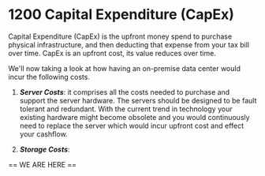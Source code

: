 # 1200 Capital Expenditure (CapEx)

Capital Expenditure (CapEx) is the upfront money spend to purchase physical infrastructure, and then deducting that expense from your tax bill over time. CapEx is an upfront cost, its value reduces over time. 

We'll now taking a look at how having an on-premise data center would incur the following costs.

1. ***Server Costs***: it comprises all the costs needed to purchase and support the server hardware. The servers should be designed to be fault tolerant and redundant. With the current trend in technology your existing hardware might become obsolete and you would continuously need to replace the server which would incur upfront cost and effect your cashflow. 

2. ***Storage Costs***: 



== WE ARE HERE ==
